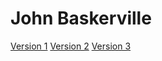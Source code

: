 # John Baskerville

[Version 1](https://beth-cooper.github.io/baskerville/baskerville-1.html)
[Version 2](https://beth-cooper.github.io/baskerville/baskerville-2.html)
[Version 3](https://beth-cooper.github.io/baskerville/baskerville-3.html)